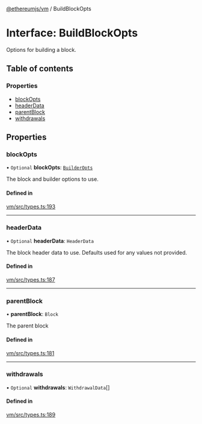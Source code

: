 [@ethereumjs/vm](../README.md) / BuildBlockOpts

# Interface: BuildBlockOpts

Options for building a block.

## Table of contents

### Properties

- [blockOpts](BuildBlockOpts.md#blockopts)
- [headerData](BuildBlockOpts.md#headerdata)
- [parentBlock](BuildBlockOpts.md#parentblock)
- [withdrawals](BuildBlockOpts.md#withdrawals)

## Properties

### blockOpts

• `Optional` **blockOpts**: [`BuilderOpts`](BuilderOpts.md)

The block and builder options to use.

#### Defined in

[vm/src/types.ts:193](https://github.com/ethereumjs/ethereumjs-monorepo/blob/master/packages/vm/src/types.ts#L193)

___

### headerData

• `Optional` **headerData**: `HeaderData`

The block header data to use.
Defaults used for any values not provided.

#### Defined in

[vm/src/types.ts:187](https://github.com/ethereumjs/ethereumjs-monorepo/blob/master/packages/vm/src/types.ts#L187)

___

### parentBlock

• **parentBlock**: `Block`

The parent block

#### Defined in

[vm/src/types.ts:181](https://github.com/ethereumjs/ethereumjs-monorepo/blob/master/packages/vm/src/types.ts#L181)

___

### withdrawals

• `Optional` **withdrawals**: `WithdrawalData`[]

#### Defined in

[vm/src/types.ts:189](https://github.com/ethereumjs/ethereumjs-monorepo/blob/master/packages/vm/src/types.ts#L189)
